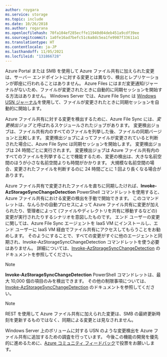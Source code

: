 ```yaml
---
author: roygara
ms.service: storage
ms.topic: include
ms.date: 10/26/2018
ms.author: rogarana
ms.openlocfilehash: 70fa104ef285ecffe11940d04deb451a9cdf39ee
ms.sourcegitcommit: 1a0fe16ad7befc51c6a8dc5ea1fe9987f33611a1
ms.translationtype: HT
ms.contentlocale: ja-JP
ms.lasthandoff: 11/05/2021
ms.locfileid: "131866728"
---
```

Azure Portal または SMB を使用して Azure ファイル共有に加えられた変更は、サーバー エンドポイントに対する変更とは異なり、検出とレプリケーションが即座に行われることはありません。 Azure Files にはまだ変更通知/ジャーナルがないため、ファイルが変更されたときに自動的に同期セッションを開始する方法はありません。 Windows Server では、Azure File Sync は [Windows USN ジャーナル](/windows/win32/fileio/change-journals)を使用して、ファイルが変更されたときに同期セッションを自動的に開始します。

Azure ファイル共有に対する変更を検出するために、Azure File Sync には、*変更検出ジョブ* と呼ばれるスケジュールされたジョブがあります。 変更検出ジョブは、ファイル共有内のすべてのファイルを列挙した後、ファイルの同期バージョンと比較します。 変更検出ジョブによってファイルが変更されていると判断された場合に、Azure File Sync は同期セッションを開始します。 変更検出ジョブは 24 時間ごとに実行されます。 変更検出ジョブは Azure ファイル共有内のすべてのファイルを列挙することで機能するため、変更の検出は、大きな名前空間のほうが小さな名前空間よりも時間がかかります。 大規模な名前空間の場合、変更されたファイルを判断するのに 24 時間ごとに 1 回より長くなる場合があります。

Azure ファイル共有で変更されたファイルを直ちに同期したければ、**Invoke-AzStorageSyncChangeDetection** PowerShell コマンドレットを使用すると、Azure ファイル共有における変更の検出を手動で開始できます。 このコマンドレットは、なんらかの自動プロセスによって Azure ファイル共有に変更が加えられたり、管理者によって (ファイルやディレクトリを共有に移動するなどの) 変更が実行されたりするシナリオを意図したものです。 エンド ユーザーの変更に関しては、Azure File Sync エージェントを IaaS VM にインストールし、エンド ユーザーに IaaS VM 経由でファイル共有にアクセスしてもらうことをお勧めします。 そのようにすることで、すべての変更がすぐに他のエージェントと同期され、Invoke-AzStorageSyncChangeDetection コマンドレットを使う必要はありません。 詳細については、[Invoke-AzStorageSyncChangeDetection](/powershell/module/az.storagesync/invoke-azstoragesyncchangedetection) のドキュメントを参照してください。

>[!NOTE]
>**Invoke-AzStorageSyncChangeDetection** PowerShell コマンドレットは、最大 10,000 個の項目のみを検出できます。 その他の制限事項については、[Invoke-AzStorageSyncChangeDetection](/powershell/module/az.storagesync/invoke-azstoragesyncchangedetection) のドキュメントを参照してください。

>[!NOTE]
>REST を使用して Azure ファイル共有に加えられた変更は、SMB の最終更新時刻を更新するものではなく、同期による変更とは見なされません。

Windows Server 上のボリュームに対する USN のような変更検出を Azure ファイル共有に追加するための調査を行っています。 今後この機能の開発を優先的に進めるために、[Azure コミュニティ フィードバック](https://feedback.azure.com/d365community/idea/26f8aa9d-3725-ec11-b6e6-000d3a4f0f84)で投票をお願いします。
